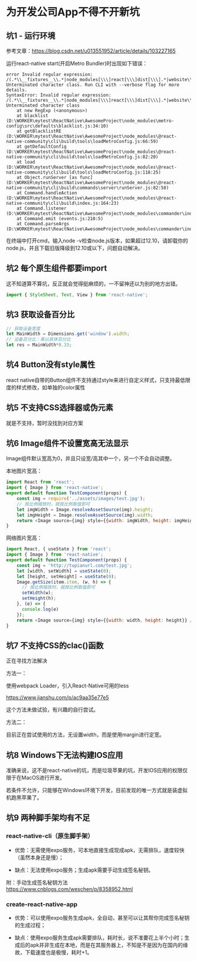 # 为开发公司App不得不开新坑
## 坑1 - 运行环境

参考文章：https://blog.csdn.net/u013551952/article/details/103227165

运行react-native start(开启Metro Bundler)时出现如下错误：
```
error Invalid regular expression: /(.*\\__fixtures__\\.*|node_modules[\\\]react[\\\]dist[\\\].*|website\\node_modules\\.*|heapCapture\\bundle\.js|.*\\__tests__\\.*)$)$/: Unterminated character class. Run CLI with --verbose flag for more details.
SyntaxError: Invalid regular expression: /(.*\\__fixtures__\\.*|node_modules[\\\]react[\\\]dist[\\\].*|website\\node_modules\\.*|heapCapture\\bundle\.js|.*\\__tests_s__\\.*)$/: Unterminated character class
    at new RegExp (<anonymous>)
    at blacklist (D:\WORKER\mytest\ReactNative\AwesomeProject\node_modules\metro-config\src\defaults\blacklist.js:34:10)
    at getBlacklistRE (D:\WORKER\mytest\ReactNative\AwesomeProject\node_modules\@react-native-community\cli\build\tools\loadMetroConfig.js:66:59)
    at getDefaultConfig (D:\WORKER\mytest\ReactNative\AwesomeProject\node_modules\@react-native-community\cli\build\tools\loadMetroConfig.js:82:20)
    at load (D:\WORKER\mytest\ReactNative\AwesomeProject\node_modules\@react-native-community\cli\build\tools\loadMetroConfig.js:118:25)
    at Object.runServer [as func] (D:\WORKER\mytest\ReactNative\AwesomeProject\node_modules\@react-native-community\cli\build\commands\server\runServer.js:82:58)    
    at Command.handleAction (D:\WORKER\mytest\ReactNative\AwesomeProject\node_modules\@react-native-community\cli\build\index.js:164:23)
    at Command.listener (D:\WORKER\mytest\ReactNative\AwesomeProject\node_modules\commander\index.js:315:8)
    at Command.emit (events.js:210:5)
    at Command.parseArgs (D:\WORKER\mytest\ReactNative\AwesomeProject\node_modules\commander\index.js:651:12
```
在终端中打开cmd，输入node -v检查node.js版本，如果超过12.10，请卸载你的node.js，并且下载旧版降级到12.10或以下，问题自动解决。

## 坑2 每个原生组件都要import

这不知道算不算坑，反正就会觉得挺麻烦的，一不留神还以为别的地方出错。

```javascript
import { StyleSheet, Text, View } from 'react-native';
```

## 坑3 获取设备百分比

```javascript
// 获取设备宽度
let MainWidth = Dimensions.get('window').width;
// 设备百分比：乘以具体百分比
let res = MainWidth*0.33;
```

## 坑4 Button没有style属性

react native自带的Button组件不支持通过style来进行自定义样式，只支持最低限度的样式修改，如单独的color属性

## 坑5 不支持CSS选择器或伪元素

就是不支持，暂时没找到对应方案

## 坑6 Image组件不设置宽高无法显示

Image组件默认宽高为0，并且只设宽/高其中一个，另一个不会自动调整。

本地图片宽高：

```javascript
import React from 'react';
import { Image } from 'react-native';
export default function TestComponent(props) {
    const img = require('../assets/images/test.jpg');
    // 按比例缩放时，就按比例取值即可
    let imgWidth = Image.resolveAssetSource(img).height;
    let imgHeight = Image.resolveAssetSource(img).width;
    return <Image source={img} style={{width: imgWidth, height: imgHeight}} />
}
```

网络图片宽高：

```javascript
import React, { useState } from 'react';
import { Image } from 'react-native';
export default function TestComponent(props) {
    const img = 'http://tupianurl.com/test.jpg';
    let [width, setWidth] = useState(0);
    let [height, setHeight] = useState(0);
    Image.getSize(item.item, (w, h) => {
      // 按比例缩放时，就按比例取值即可
      setWidth(w);
      setHeight(h);
    }, (e) => {
      console.log(e)
    });
    return <Image source={img} style={{width: width, height: height}} />
}
```

## 坑7 不支持CSS的clac()函数

正在寻找方法解决

方法一：

使用webpack Loader，引入React-Native可用的less

https://www.jianshu.com/p/ac9aa35e77e5

这个方法未做试验，有兴趣的自行尝试。

方法二：

目前正在尝试使用的方法，无设置width，而是使用margin进行定宽。

## 坑8 Windows下无法构建IOS应用

准确来说，这不是react-native的坑，而是垃圾苹果的坑，开发IOS应用的权限仅限于在MacOS进行开发。

若条件不允许，只能够在Windows环境下开发，目前发现的唯一方式就是装虚拟机跑黑苹果了。

## 坑9 两种脚手架均有不足

### react-native-cli（原生脚手架）

* 优势：无需使用expo服务，可本地直接生成现成apk，无需排队，速度较快（虽然本身还是慢）；

* 缺点：无法使用expo服务；生成apk需要手动生成签名秘钥。

附：手动生成签名秘钥方法 https://www.cnblogs.com/weschen/p/8358952.html

### create-react-native-app

* 优势：可以使用expo服务生成apk，全自动，甚至可以让其帮你完成签名秘钥的生成过程；

* 缺点：使用expo服务生成apk需要排队，耗时长，说不准要花上半个小时；生成后的apk并非生成在本地，而是在其服务器上，不知是不是因为在国内的缘故，下载速度也是极慢，耗时+1。
